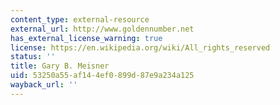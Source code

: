 ```yaml
---
content_type: external-resource
external_url: http://www.goldennumber.net
has_external_license_warning: true
license: https://en.wikipedia.org/wiki/All_rights_reserved
status: ''
title: Gary B. Meisner
uid: 53250a55-af14-4ef0-899d-87e9a234a125
wayback_url: ''
---
```

